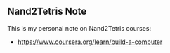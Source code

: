 Nand2Tetris Note
---------------------------------

This is my personal note on Nand2Tetris courses:

- https://www.coursera.org/learn/build-a-computer
